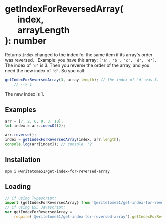 # getIndexForReversedArray(<br>&nbsp;&nbsp;&nbsp;&nbsp;&nbsp;&nbsp;index,<br>&nbsp;&nbsp;&nbsp;&nbsp;&nbsp;&nbsp;arrayLength<br>): number

Returns `index` changed to the index for the same item if its array's order   
was reversed.  &nbsp;&nbsp;Example:  you have this array: `['a', 'b', 'c', 'd', 'e']`.   
The index of `'d'` is 3.  Then you reverse the order of the array, and you  
need the new index of `'d'`.  So you call:  
```ts
getIndexForReversedArray(3, array.length); // the index of 'd' was 3.
    // --> 1
```
The new index is 1.


## Examples
```ts
arr = [7, 2, 6, 9, 3, 10];
let index = arr.indexOf(2);

arr.reverse();
index = getIndexForReversedArray(index, arr.length);
console.log(arr[index]); // console: '2'
```

## Installation
`npm i @writetome51/get-index-for-reversed-array`

## Loading
``` ts
// if using Typescript:
import {getIndexForReversedArray} from '@writetome51/get-index-for-reversed-array';
// if using ES5 Javascript:
var getIndexForReversedArray = 
    require('@writetome51/get-index-for-reversed-array').getIndexForReversedArray;
```
